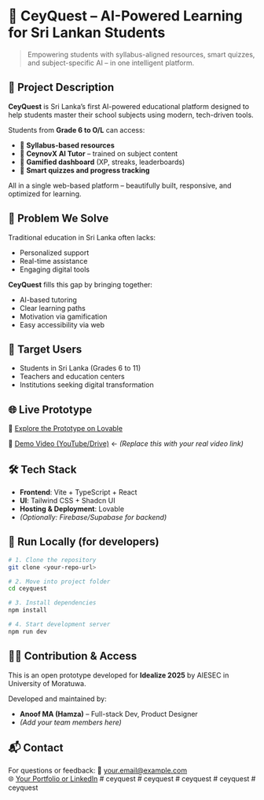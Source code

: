 # 🚀 CeyQuest – AI-Powered Learning for Sri Lankan Students

> Empowering students with syllabus-aligned resources, smart quizzes, and subject-specific AI – in one intelligent platform.

## 📌 Project Description

**CeyQuest** is Sri Lanka’s first AI-powered educational platform designed to help students master their school subjects using modern, tech-driven tools.

Students from **Grade 6 to O/L** can access:
- 📘 **Syllabus-based resources**
- 🤖 **CeynovX AI Tutor** – trained on subject content
- 🎯 **Gamified dashboard** (XP, streaks, leaderboards)
- 🧠 **Smart quizzes and progress tracking**

All in a single web-based platform – beautifully built, responsive, and optimized for learning.

## 🧩 Problem We Solve

Traditional education in Sri Lanka often lacks:
- Personalized support
- Real-time assistance
- Engaging digital tools

**CeyQuest** fills this gap by bringing together:
- AI-based tutoring
- Clear learning paths
- Motivation via gamification
- Easy accessibility via web

## 🎯 Target Users

- Students in Sri Lanka (Grades 6 to 11)
- Teachers and education centers
- Institutions seeking digital transformation

## 🌐 Live Prototype

🔗 [Explore the Prototype on Lovable](https://lovable.dev/projects/fc02dafb-871a-4530-b58c-43c702f61cbd)

🎥 [Demo Video (YouTube/Drive)](https://your-video-link.com) ← *(Replace this with your real video link)*

## 🛠️ Tech Stack

- **Frontend**: Vite + TypeScript + React
- **UI**: Tailwind CSS + Shadcn UI
- **Hosting & Deployment**: Lovable
- *(Optionally: Firebase/Supabase for backend)*

## 📁 Run Locally (for developers)

```bash
# 1. Clone the repository
git clone <your-repo-url>

# 2. Move into project folder
cd ceyquest

# 3. Install dependencies
npm install

# 4. Start development server
npm run dev
```

## 👨‍💻 Contribution & Access

This is an open prototype developed for **Idealize 2025** by AIESEC in University of Moratuwa.

Developed and maintained by:
- **Anoof MA (Hamza)** – Full-stack Dev, Product Designer
- *(Add your team members here)*

## 📬 Contact

For questions or feedback:
📧 your.email@example.com  
🌐 [Your Portfolio or LinkedIn]()
#   c e y q u e s t 
 
 #   c e y q u e s t 
 
 #   c e y q u e s t 
 
 #   c e y q u e s t 
 
 #   c e y q u e s t 
 
 
